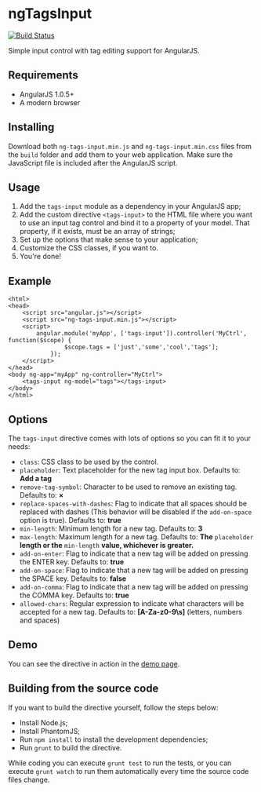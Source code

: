 ngTagsInput
===========
[![Build Status](https://travis-ci.org/mbenford/ngTagsInput.png?branch=master)](https://travis-ci.org/mbenford/ngTagsInput)

Simple input control with tag editing support for AngularJS.

## Requirements

 - AngularJS 1.0.5+
 - A modern browser

## Installing

Download both `ng-tags-input.min.js` and `ng-tags-input.min.css` files from the `build` folder and add them to your web application. Make sure the JavaScript file is included after the AngularJS script.

## Usage

 1. Add the `tags-input` module as a dependency in your AngularJS app;
 2. Add the custom directive `<tags-input>` to the HTML file where you want to use an input tag control and bind it to a property of your model. That property, if it exists, must be an array of strings;
 3. Set up the options that make sense to your application;
 4. Customize the CSS classes, if you want to.
 3. You're done!

## Example
    <html>
    <head>
        <script src="angular.js"></script>
        <script src="ng-tags-input.min.js"></script>
        <script>
            angular.module('myApp', ['tags-input']).controller('MyCtrl', function($scope) {
                    $scope.tags = ['just','some','cool','tags'];
                });
        </script>
    </head>
    <body ng-app="myApp" ng-controller="MyCtrl">
        <tags-input ng-model="tags"></tags-input>
    </body>
    </html>    

## Options

The `tags-input` directive comes with lots of options so you can fit it to your needs:

- `class`: CSS class to be used by the control.
- `placeholder`: Text placeholder for the new tag input box. Defaults to: **Add a tag**
- `remove-tag-symbol`: Character to be used to remove an existing tag. Defaults to: **&times;**
- `replace-spaces-with-dashes`: Flag to indicate that all spaces should be replaced with dashes (This behavior will be disabled if the `add-on-space` option is true). Defaults to: **true**
- `min-length`: Minimum length for a new tag. Defaults to: **3**
- `max-length`: Maximum length for a new tag. Defaults to: **The** `placeholder` **length or the** `min-length` **value, whichever is greater.**
- `add-on-enter`: Flag to indicate that a new tag will be added on pressing the ENTER key. Defaults to: **true**
- `add-on-space`: Flag to indicate that a new tag will be added on pressing the SPACE key. Defaults to: **false**
- `add-on-comma`: Flag to indicate that a new tag will be added on pressing the COMMA key. Defaults to: **true**
- `allowed-chars`: Regular expression to indicate what characters will be accepted for a new tag. Defaults to: **[A-Za-z0-9\s]** (letters, numbers and spaces)

## Demo

You can see the directive in action in the [demo page](http://rawgithub.com/mbenford/ngTagsInput/master/demo.html "").

## Building from the source code

If you want to build the directive yourself, follow the steps below:

- Install Node.js;
- Install PhantomJS;
- Run `npm install` to install the development dependencies;
- Run `grunt` to build the directive.

While coding you can execute `grunt test` to run the tests, or you can execute `grunt watch` to run them automatically every time the source code files change.